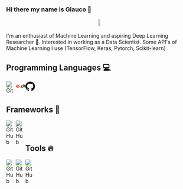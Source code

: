 ### Hi there my name is  Glauco 👋

<p align="center"><a href="https://github.com"><img src="https://raw.githubusercontent.com/coderjojo/coderjojo/master/img/github.gif" width="10%" height="10%"></a></p> 

I'm an enthusiast of Machine Learning and aspiring Deep Learning Researcher :pencil:. Interested in working as a Data Scientist. Some API's of Machine Learning I use (TensorFlow, Keras, Pytorch, Scikit-learn) .

## Programming Languages :computer:

<img align="left" alt="Git" width="26px" src="https://raw.githubusercontent.com/coderjojo/coderjojo/master/img/python.svg" />
<img align="left" alt="Git" width="26px" src="https://raw.githubusercontent.com/github/explore/80688e429a7d4ef2fca1e82350fe8e3517d3494d/topics/git/git.png" />
<img align="left" alt="GitHub" width="26px" src="https://raw.githubusercontent.com/github/explore/78df643247d429f6cc873026c0622819ad797942/topics/github/github.png" />

<br />
<br />

## Frameworks :rocket:

<img align="left" alt="GitHub" width="26px" src="https://www.gstatic.com/devrel-devsite/prod/vbf66214f2f7feed2e5d8db155bab9ace53c57c494418a1473b23972413e0f3ac/tensorflow/images/lockup.svg" />

<img align="left" alt="GitHub" width="26px" src="https://pytorch.org/assets/images/pytorch-logo.png" />

<br />
<br />



## Tools :fire:

<img align="left" alt="GitHub" width="26px" src="https://camo.githubusercontent.com/2c3a10f57365a330cc092e2c32942ff28474495a/68747470733a2f2f666972656261736573746f726167652e676f6f676c65617069732e636f6d2f76302f622f6769746875622d2d696d616765732e61707073706f742e636f6d2f6f2f476974687562253230696d6167657325324632353233312e7376673f616c743d6d6564696126746f6b656e3d65663262653632372d303461362d346638302d616662612d626632323432383164333561" />

<img align="left" alt="GitHub" width="26px" src="https://www.egi.eu/wp-content/uploads/2017/04/project_jupyter.png" />

<img align="left" alt="GitHub" width="26px" src="https://docs.conda.io/en/latest/_images/conda_logo.svg" />

<!--
**neemiasbsilva/neemiasbsilva** is a ✨ _special_ ✨ repository because its `README.md` (this file) appears on your GitHub profile.
## Tools :fire:

Here are some ideas to get you started:

- 🔭 I’m currently working on ...
- 🌱 I’m currently learning ...
- 👯 I’m looking to collaborate on ...
- 🤔 I’m looking for help with ...
- 💬 Ask me about ...
- 📫 How to reach me: ...
- 😄 Pronouns: ...
- ⚡ Fun fact: ...
-->
